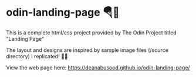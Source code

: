 # odin-landing-page 🪂📄

This is a complete html/css project provided by The Odin Project titled "Landing Page"

The layout and designs are inspired by sample image files (/source directory) I replicated! 🧑‍🎨

View the web page here: https://deanabusood.github.io/odin-landing-page/

